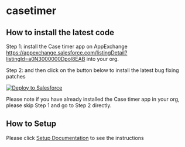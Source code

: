 # casetimer

## How to install the latest code

Step 1: install the Case timer app on AppExchange https://appexchange.salesforce.com/listingDetail?listingId=a0N3000000Dpol8EAB into your org.

Step 2: and then click on the button below to install the latest bug fixing patches

<a href="https://githubsfdeploy.herokuapp.com?owner=junliu724515&repo=casetimer">
  <img alt="Deploy to Salesforce"
       src="https://raw.githubusercontent.com/afawcett/githubsfdeploy/master/src/main/webapp/resources/img/deploy.png">
</a>

Please note if you have already installed the Case timer app in your org, please skip Step 1 and go to Step 2 directly. 

## How to Setup

Please click <a href="CaseTimer%20App%20Documentation%20v0.2-4.pdf">Setup Documentation</a> to see the instructions


